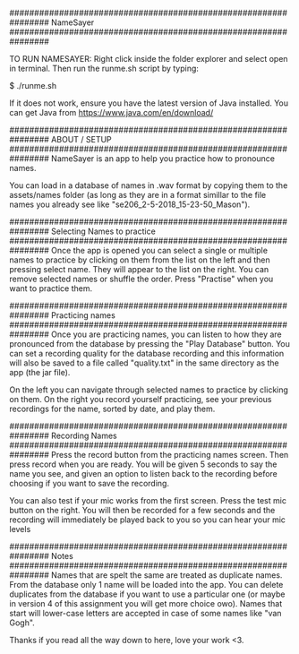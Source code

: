 ################################################################
                          NameSayer
################################################################

TO RUN NAMESAYER:
Right click inside the folder explorer and select open in terminal. Then run the runme.sh script by typing:

$ ./runme.sh

If it does not work, ensure you have the latest version of Java installed.
You can get Java from https://www.java.com/en/download/


################################################################
                       ABOUT / SETUP
################################################################
NameSayer is an app to help you practice how to pronounce names.

You can load in a database of names in .wav format by copying them to the assets/names folder (as long as they are in a format simillar to the file names you already see like "se206_2-5-2018_15-23-50_Mason").

################################################################
                    Selecting Names to practice
################################################################
Once the app is opened you can select a single or multiple names to practice by clicking on them from the list on the left and then pressing select name. They will appear to the list on the right. You can remove selected names or shuffle the order. Press "Practise" when you want to practice them.

################################################################
                       Practicing names
################################################################
Once you are practicing names, you can listen to how they are pronounced from the database by pressing the "Play Database" button. You can set a recording quality for the database recording and this information will also be saved to a file called "quality.txt" in the same directory as the app (the jar file).

On the left you can navigate through selected names to practice by clicking on them. On the right you record yourself practicing, see your previous recordings for the name, sorted by date, and play them.

################################################################
                       Recording Names
################################################################
Press the record button from the practicing names screen. Then press record when you are ready. You will be given 5 seconds to say the name you see, and given an option to listen back to the recording before choosing if you want to save the recording.

You can also test if your mic works from the first screen. Press the test mic button on the right. You will then be recorded for a few seconds and the recording will immediately be played back to you so you can hear your mic levels

################################################################
                            Notes
################################################################
Names that are spelt the same are treated as duplicate names. From the database only 1 name will be loaded into the app. You can delete duplicates from the database if you want to use a particular one (or maybe in version 4 of this assignment you will get more choice owo).
Names that start will lower-case letters are accepted in case of some names like "van Gogh".

Thanks if you read all the way down to here, love your work <3.

